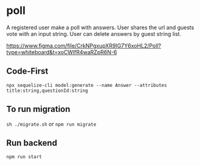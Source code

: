 # poll

A registered user make a poll with answers. User shares the url and guests vote with an input string. User can delete answers by guest string list.

https://www.figma.com/file/CrkNPgxupXR9IG7Y6xoHL2/Poll?type=whiteboard&t=xoCWlfR4waRZpR6N-6

## Code-First
```npx sequelize-cli model:generate --name Answer --attributes title:string,questionId:string```

## To run migration
``` sh ./migrate.sh ```
or
``` npm run migrate ```

## Run backend
``` npm run start ```
